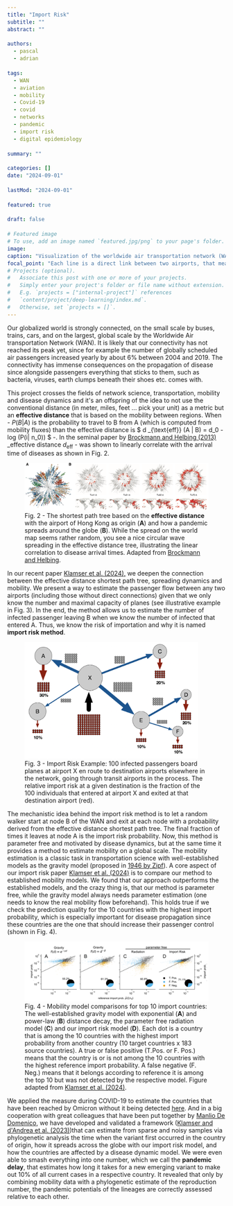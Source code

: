```yaml
---
title: "Import Risk"
subtitle: ""
abstract: ""

authors:
  - pascal
  - adrian

tags:
  - WAN
  - aviation
  - mobility
  - Covid-19
  - covid
  - networks
  - pandemic
  - import risk
  - digital epidemiology

summary: ""

categories: []
date: "2024-09-01"

lastMod: "2024-09-01"

featured: true

draft: false

# Featured image
# To use, add an image named `featured.jpg/png` to your page's folder.
image:
caption: "Visualization of the worldwide air transportation network (WAN). Each line is a direct link between two airports, that means if at least one plane connects the two airports, the airports are linked."
focal_point: "Each line is a direct link between two airports, that means if at least one plane connects the two airports, the airports are linked."
# Projects (optional).
#   Associate this post with one or more of your projects.
#   Simply enter your project's folder or file name without extension.
#   E.g. `projects = ["internal-project"]` references
#   `content/project/deep-learning/index.md`.
#   Otherwise, set `projects = []`.
---
```


Our globalized world is strongly connected, on the small scale by buses, trains, cars, and on the largest, global scale by the Worldwide Air transportation Network (WAN).
It is likely that our connectivity has not reached its peak yet, since for example the number of globally scheduled air passengers increased yearly by about 6% between 2004 and 2019.
The connectivity has immense consequences on the propagation of disease since alongside passengers everything that sticks to them, such as bacteria, viruses, earth clumps beneath their shoes etc. comes with.

This project crosses the fields of network science, transportation, mobility and disease dynamics and it's an offspring of the idea to not use the conventional distance (in meter, miles, feet ... pick your unit) as a metric but an **effective distance** that is based on the mobility between regions.
When - $P(B | A)$ is the probability to travel to B from A (which is computed from mobility fluxes) than the effective distance is $ d _{\text{eff}} (A | B) = d_0 - log (P(i| n_0)) $ -.
In the seminal paper by [Brockmann and Helbing (2013)](https://www.science.org/doi/full/10.1126/science.1245200) \_effective distance $d _{\text{eff}}$ - was shown to linearly correlate with the arrival time of diseases as shown in Fig. 2.

 <figure>
  <img src="./figures/eff_dist_paper_adapted_1.png" alt="drawing" width="Full"/>
  <figcaption>
  Fig. 2 - The shortest path tree based on the <b>effective distance</b> with the airport of Hong Kong as origin (<b>A</b>) and how a pandemic spreads around the globe (<b>B</b>).
  While the spread on the world map seems rather random, you see a nice circular wave spreading in the effective distance tree, illustrating the linear correlation to disease arrival times.
  Adapted from <a href="https://www.science.org/doi/full/10.1126/science.1245200">Brockmann and Helbing</a>.
</figcaption>
</figure>

In our recent paper [Klamser et al. (2024),](https://journals.plos.org/ploscompbiol/article?id=10.1371/journal.pcbi.1011775) we deepen the connection between the effective distance shortest path tree, spreading dynamics and mobility.
We present a way to estimate the passenger flow between any two airports (including those without direct connections) given that we only know the number and maximal capacity of planes (see illustrative example in Fig. 3).
In the end, the method allows us to estimate the number of infected passenger leaving B when we know the number of infected that entered A.
Thus, we know the risk of importation and why it is named <b>import risk method</b>.

 <figure>
  <img src="./figures/relrisk.png" alt="drawing" width="400"/>
  <figcaption>
  Fig. 3 - Import Risk Example: 100 infected passengers board planes at airport X en route to destination airports elsewhere in the network, going through transit airports in the process. The relative import risk at a given destination is the fraction of the 100 individuals that entered at airport X and exited at that destination airport (red).
  </figcaption>
</figure>

The mechanistic idea behind the import risk method is to let a random walker start at node B of the WAN and exit at each node with a probability derived from the effective distance shortest path tree.
The final fraction of times it leaves at node A is the import risk probability.
Now, this method is parameter free and motivated by disease dynamics, but at the same time it provides a method to estimate mobility on a global scale.
The mobility estimation is a classic task in transportation science with well-established models as the gravity model (proposed in [1946 by Zipf](https://www.jstor.org/stable/2087063?casa_token=5goDmVg4aOkAAAAA%3A6Y9zup7UcSjT8DQ1izhRza_-N568nGLP_43ikQys0Vzoux-4qaYKp1u0Cruz2YwZ2hggPU2PIKW4oqbB6xnFtaJIgj-oX_zCbMwLneoPv8OzCdsFXA)).
A core aspect of our import risk paper [Klamser et al. (2024)](https://journals.plos.org/ploscompbiol/article?id=10.1371/journal.pcbi.1011775) is to compare our method to established mobility models.
We found that our approach outperforms the established models, and the crazy thing is, that our method is parameter free, while the gravity model always needs parameter estimation (one needs to know the real mobility flow beforehand).
This holds true if we check the prediction quality for the 10 countries with the highest import probability, which is especially important for disease propagation since these countries are the one that should increase their passenger control (shown in Fig. 4).

 <figure>
  <img src="./figures/ir_paper_fig_10cntrs.png" alt="drawing" width="800"/>
  <figcaption>
  Fig. 4 - Mobility model comparisons for top 10 import countries: The well-established gravity model with exponential (<b>A</b>) and power-law (<b>B</b>) distance decay, the parameter free radiation model (<b>C</b>) and our import risk model (<b>D</b>).
  Each dot is a country that is among the 10 countries with the highest import probability from another country (10 target countries x 183 source countries).
  A true or false positive (T.Pos. or F. Pos.) means that the country is or is not among the 10 countries with the highest reference import probability.
  A false negative (F. Neg.) means that it belongs according to reference it is among the top 10 but was not detected by the respective model.
  Figure adapted from <a href="https://journals.plos.org/ploscompbiol/article?id=10.1371/journal.pcbi.1011775">Klamser et al. (2024)</a>.
  </figcaption>
</figure>

We applied the measure during COVID-19 to estimate the countries that have been reached by Omicron without it being detected [here](https://www.covid-19-mobility.org/reports/importrisk_omicron_update/).
And in a big cooperation with great colleagues that have been put together by [Manlio De Domenico,](https://manliodedomenico.com/) we have developed and validated a framework ([Klamser and d'Andrea et al. (2023)](https://academic.oup.com/pnasnexus/article/2/6/pgad192/7191545?login=false))that can estimate from sparse and noisy samples via phylogenetic analysis the time when the variant first occurred in the country of origin, how it spreads across the globe with our import risk model, and how the countries are affected by a disease dynamic model.
We were even able to smash everything into one number, which we call the **pandemic delay**, that estimates how long it takes for a new emerging variant to make out 10% of all current cases in a respective country.
It revealed that only by combining mobility data with a phylogenetic estimate of the reproduction number, the pandemic potentials of the lineages are correctly
assessed relative to each other.

